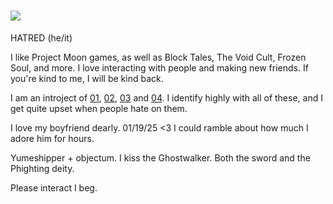  #  ![](https://static.wikia.nocookie.net/block-tales/images/7/70/Dreamworldbanner.png/revision/latest?cb=20241030033945) 
   
   HATRED (he/it)         
   
I like Project Moon games, as well as Block Tales, The Void Cult, Frozen Soul, and more. I love interacting with people and making new friends. If you're kind to me, I will be kind back.

I am an introject of [01](https://block-tales.fandom.com/wiki/Hatred), [02](https://roblox.fandom.com/wiki/Player:Builderman), [03](https://mythcommunity.miraheze.org/wiki/Noli) and [04](https://phighting.wiki/The_Broker). I identify highly with all of these, and I get quite upset when people hate on them.

I love my boyfriend dearly. 01/19/25 <3 I could ramble about how much I adore him for hours.

Yumeshipper + objectum. I kiss the Ghostwalker. Both the sword and the Phighting deity.

Please interact I beg.
